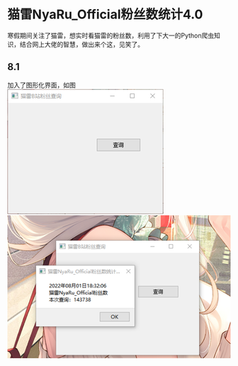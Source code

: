 # 猫雷NyaRu_Official粉丝数统计4.0
寒假期间关注了猫雷，想实时看猫雷的粉丝数，利用了下大一的Python爬虫知识，结合网上大佬的智慧，做出来个这，见笑了。
## 8.1
加入了图形化界面，如图
![image](https://github.com/2859180926/maoleiNyaRu_Officialtongji/blob/main/%E5%B1%8F%E5%B9%95%E6%88%AA%E5%9B%BE%202022-08-01%20183200.png) 
![image](https://github.com/2859180926/maoleiNyaRu_Officialtongji/blob/main/%E5%B1%8F%E5%B9%95%E6%88%AA%E5%9B%BE%202022-08-01%20183240.png) 
